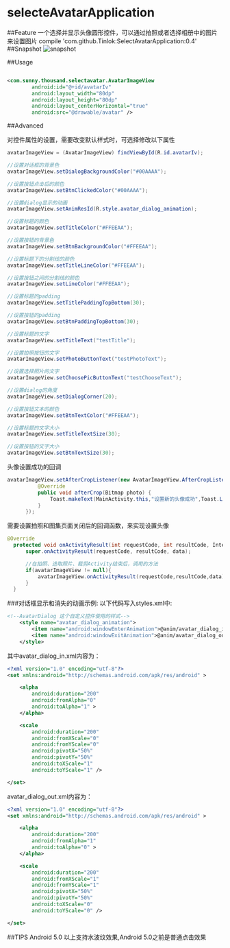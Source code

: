 # selecteAvatarApplication

##Feature
一个选择并显示头像圆形控件，可以通过拍照或者选择相册中的图片来设置图片
 compile 'com.github.Tinlok:SelectAvatarApplication:0.4'
##Snapshot
![snapshot](https://github.com/zhudfly/SelectAvatarApplication/blob/master/.raw/selectAvatar.gif)

##Usage
```XML

<com.sunny.thousand.selectavatar.AvatarImageView
        android:id="@+id/avatarIv"
        android:layout_width="80dp"
        android:layout_height="80dp"
        android:layout_centerHorizontal="true"
        android:src="@drawable/avatar" />
```

##Advanced

对控件属性的设置，需要改变默认样式时，可选择修改以下属性
```JAVA
avatarImageView = (AvatarImageView) findViewById(R.id.avatarIv); 

//设置对话框的背景色
avatarImageView.setDialogBackgroundColor("#00AAAA"); 

//设置按钮点击后的颜色
avatarImageView.setBtnClickedColor("#00AAAA"); 

//设置dialog显示的动画
avatarImageView.setAnimResId(R.style.avatar_dialog_animation); 

//设置标题的颜色
avatarImageView.setTitleColor("#FFEEAA");  

//设置按钮的背景色
avatarImageView.setBtnBackgroundColor("#FFEEAA"); 

//设置标题下的分割线的颜色
avatarImageView.setTitleLineColor("#FFEEAA"); 

//设置按钮之间的分割线的颜色
avatarImageView.setLineColor("#FFEEAA"); 

//设置标题的padding
avatarImageView.setTitlePaddingTopBottom(30); 

//设置按钮的padding
avatarImageView.setBtnPaddingTopBottom(30); 

//设置标题的文字
avatarImageView.setTitleText("testTitle"); 

//设置拍照按钮的文字
avatarImageView.setPhotoButtonText("testPhotoText"); 

//设置选择照片的文字
avatarImageView.setChoosePicButtonText("testChooseText"); 

//设置dialog的角度
avatarImageView.setDialogCorner(20); 

//设置按钮文本的颜色
avatarImageView.setBtnTextColor("#FFEEAA"); 

//设置标题的文字大小
avatarImageView.setTitleTextSize(30); 

//设置按钮的文字大小
avatarImageView.setBtnTextSize(30); 

  ```
  
  
  头像设置成功的回调
  ```JAVA
  avatarImageView.setAfterCropListener(new AvatarImageView.AfterCropListener() {
            @Override
            public void afterCrop(Bitmap photo) {
                Toast.makeText(MainActivity.this,"设置新的头像成功",Toast.LENGTH_SHORT).show();
            }
        });
  ```
  
  需要设置拍照和图集页面关闭后的回调函数，来实现设置头像
  ```JAVA
  @Override
    protected void onActivityResult(int requestCode, int resultCode, Intent data) {
        super.onActivityResult(requestCode, resultCode, data);

        //在拍照、选取照片、裁剪Activity结束后，调用的方法
        if(avatarImageView != null){
            avatarImageView.onActivityResult(requestCode,resultCode,data);
        }
    }
```

###对话框显示和消失的动画示例:
以下代码写入styles.xml中:
```xml
<!--AvatarDialog 这个自定义控件使用的样式-->
    <style name="avatar_dialog_animation">
        <item name="android:windowEnterAnimation">@anim/avatar_dialog_in</item>
        <item name="android:windowExitAnimation">@anim/avatar_dialog_out</item>
    </style>
```
其中avatar_dialog_in.xml内容为：
```xml
<?xml version="1.0" encoding="utf-8"?>
<set xmlns:android="http://schemas.android.com/apk/res/android" >

    <alpha
        android:duration="200"
        android:fromAlpha="0"
        android:toAlpha="1" >
    </alpha>

    <scale
        android:duration="200"
        android:fromXScale="0"
        android:fromYScale="0"
        android:pivotX="50%"
        android:pivotY="50%"
        android:toXScale="1"
        android:toYScale="1" />

</set>
```
avatar_dialog_out.xml内容为：
```xml
<?xml version="1.0" encoding="utf-8"?>
<set xmlns:android="http://schemas.android.com/apk/res/android" >

    <alpha
        android:duration="200"
        android:fromAlpha="1"
        android:toAlpha="0" >
    </alpha>

    <scale
        android:duration="200"
        android:fromXScale="1"
        android:fromYScale="1"
        android:pivotX="50%"
        android:pivotY="50%"
        android:toXScale="0"
        android:toYScale="0" />

</set>
```

##TIPS
Android 5.0 以上支持水波纹效果,Android 5.0之前是普通点击效果

